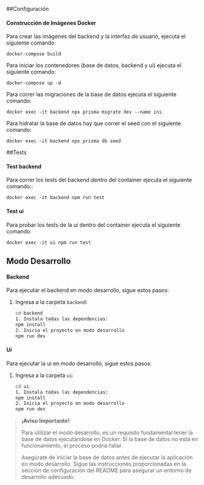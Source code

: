 ##Configuración

#### Construcción de Imágenes Docker

Para crear las imágenes del backend y la interfaz de usuario, ejecuta el siguiente comando:

    docker-compose build

Para iniciar los contenedores (base de datos, backend y ui) ejecuta el siguiente comando:

    docker-compose up -d

Para correr las migraciones de la base de datos ejecuta el siguiente comando:

    docker exec -it backend npx prisma migrate dev --name ini

Para hidratar la base de datos hay que correr el seed con el siguiente comando:

    docker exec -it backend npx prisma db seed

##Tests

#### Test backend

Para correr los tests del backend dentro del container ejecuta el siguiente comando::

    docker exec -it backend npm run test

#### Test ui

Para probar los tests de la ui dentro del container ejecuta el siguiente comando:

    docker exec -it ui npm run test

## Modo Desarrollo

#### Backend

Para ejecutar el backend en modo desarrollo, sigue estos pasos:

1. Ingresa a la carpeta `backend`:
   ```bash
   cd backend
   1. Instala todas las dependencias:
   npm install
   2. Inicia el proyecto en modo desarrollo
   npm run dev
   ```

#### Ui

Para ejecutar la ui en modo desarrollo, sigue estos pasos:

1. Ingresa a la carpeta `ui`:
   ```bash
   cd ui
   1. Instala todas las dependencias:
   npm install
   2. Inicia el proyecto en modo desarrollo
   npm run dev
   ```

> **¡Aviso Importante!**
>
> Para utilizar el modo desarrollo, es un requisito fundamental tener la base de datos ejecutándose en Docker. Si la base de datos no está en funcionamiento, el proceso podría fallar.
>
> Asegúrate de iniciar la base de datos antes de ejecutar la aplicación en modo desarrollo. Sigue las instrucciones proporcionadas en la sección de configuración del README para asegurar un entorno de desarrollo adecuado.
